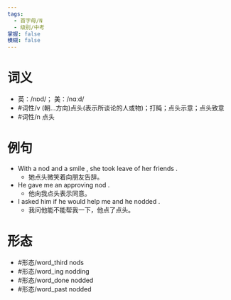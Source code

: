 ```yaml
---
tags:
  - 首字母/N
  - 级别/中考
掌握: false
模糊: false
---
```

# 词义
- 英：/nɒd/； 美：/nɑːd/
- #词性/v  (朝…方向)点头(表示所谈论的人或物)；打盹；点头示意；点头致意
- #词性/n  点头
# 例句
- With a nod and a smile , she took leave of her friends .
	- 她点头微笑着向朋友告辞。
- He gave me an approving nod .
	- 他向我点头表示同意。
- I asked him if he would help me and he nodded .
	- 我问他能不能帮我一下，他点了点头。
# 形态
- #形态/word_third nods
- #形态/word_ing nodding
- #形态/word_done nodded
- #形态/word_past nodded
